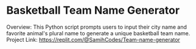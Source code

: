 # Basketball Team Name Generator
Overview:
This Python script prompts users to input their city name and favorite animal's plural name to generate a unique basketball team name.
Project Link: https://replit.com/@SamihCodes/Team-name-generator
